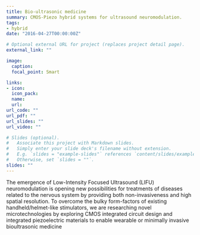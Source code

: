 ```yaml
---
title: Bio-ultrasonic medicine
summary: CMOS-Piezo hybrid systems for ultrasound neuromodulation.
tags:
- hybrid
date: "2016-04-27T00:00:00Z"

# Optional external URL for project (replaces project detail page).
external_link: ""

image:
  caption: 
  focal_point: Smart

links:
- icon: 
  icon_pack:
  name:
  url: 
url_code: ""
url_pdf: ""
url_slides: ""
url_video: ""

# Slides (optional).
#   Associate this project with Markdown slides.
#   Simply enter your slide deck's filename without extension.
#   E.g. `slides = "example-slides"` references `content/slides/example-slides.md`.
#   Otherwise, set `slides = ""`.
slides: ""
---
```


The emergence of Low-Intensity Focused Ultrasound (LIFU) neuromodulation is opening new possibilities for treatments of diseases related to the nervous system by providing both non-invasiveness and high spatial resolution. To overcome the bulky form-factors of existing  handheld/helmet-like stimulators, we are researching novel microtechnologies by exploring CMOS integrated circuit design and integrated piezoelectric materials to enable wearable or minimally invasive bioultrasonic medicine
